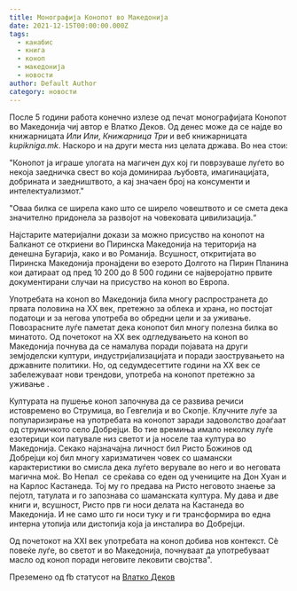 ```yaml
---
title: Монографија Конопот во Македонија
date: 2021-12-15T00:00:00.000Z
tags:
  - канабис
  - книга
  - коноп
  - македонија
  - новости
author: Default Author
category: новости
---
```


После 5 години работа конечно излезе од печат монографијата Конопот во Македонија чиј автор е Влатко Деков. Од денес може да се најде во книжарницата _Или Или_, _Книжарница Три_ и веб книжарницата _kupikniga.mk_. Наскоро и нa други места низ целата држава. Во неа стои:

"Конопот ја играше улогата на магичен дух кој ги поврзуваше луѓето во некоја заедничка свест во која доминираа љубовта, имагинацијата, добрината и заедништвото, а кај значаен број на консументи и интелектуализмот."

"Оваа билка се ширела како што се ширело човештвото и се смета дека значително придонела за развојот на човековата цивилизација.“

Најстарите материјални докази за можно присуство на конопот на Балканот се откриени во Пиринска Македонија на територија на денешна Бугарија, како и во Романија. Всушност, откритијата во Пиринска Македонија пронајдени во езерото Долгото на Пирин Планина кои датираат од пред 10 200 до 8 500 години се најверојатно првите документирани случаи на присуство на коноп во Европа. 

Употребата на коноп во Македонија била многу распространета до првата половина на ХХ век, претежно за облека и храна, но постојат податоци и за негова употреба во обредни цели и за уживање. Повозрасните луѓе паметат дека конопот бил многу полезна билка во минатото. Од почетокот на ХХ век одгледувањето на коноп во Македонија почнува да се намалува поради појавата на други земјоделски култури, индустријализацијата и поради заострувањето на државните политики. Но, од седумдесеттите години на ХХ век се забележуваат нови трендови, употреба на конопот претежно за уживање .

Културата на пушење коноп започнува да се развива речиси истовремено во Струмица, во Гевгелија и во Скопје. Клучните луѓе за популаризирање на употребата на конопот заради задоволство доаѓаат од струмичкото село Добрејци. Во тие времиња имало неколку луѓе езотерици кои патувале низ светот и ја носеле таа култура во Македонија. Секако најзначајна личност бил Ристо Божинов од  Добрејци кој бил многу харизматичен човек со шамански карактеристики во смисла дека луѓето верувале во него и во неговата магична моќ. Во Непал  се среќава со еден од учениците на Дон Хуан и на Карлос Кастанеда. Тој му го предава на Ристо неговото знаење за пејотл, татулата и го запознава со шаманската култура. Му дава и две книги и, всушност, Ристо прв ги носи делата на Кастанеда во Македонија. И не само што ги носи туку и ги трансформира во една интерна утопија или дистопија која ја инсталира во Добрејци.

Oд почетокот на XXI век употребата на коноп добива нов контекст. Сè повеќе луѓе, во светот и во Македонија, почнуваат да употребуваат масло од коноп поради неговите лековити својства".

Преземено од fb статусот на [Влатко Деков](https://www.facebook.com/vlatko.dekov)
